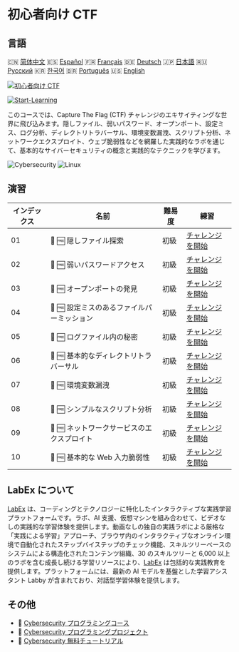 # 初心者向け CTF

## 言語

🇨🇳 [简体中文](README_zh.md) 🇪🇸 [Español](README_es.md) 🇫🇷 [Français](README_fr.md) 🇩🇪 [Deutsch](README_de.md) 🇯🇵 [日本語](README_ja.md) 🇷🇺 [Русский](README_ru.md) 🇰🇷 [한국어](README_ko.md) 🇧🇷 [Português](README_pt.md) 🇺🇸 [English](README.md) 

[![初心者向け CTF](https://cover-creator.labex.io/ctf-for-beginners.png?lang=ja)](https://labex.io/ja/courses/ctf-for-beginners)

[![Start-Learning](https://img.shields.io/badge/Start-Learning-whitesmoke?style=for-the-badge)](https://labex.io/ja/courses/ctf-for-beginners)

このコースでは、Capture The Flag (CTF) チャレンジのエキサイティングな世界に飛び込みます。隠しファイル、弱いパスワード、オープンポート、設定ミス、ログ分析、ディレクトリトラバーサル、環境変数漏洩、スクリプト分析、ネットワークエクスプロイト、ウェブ脆弱性などを網羅した実践的なラボを通じて、基本的なサイバーセキュリティの概念と実践的なテクニックを学びます。

![Cybersecurity](https://img.shields.io/badge/Cybersecurity-whitesmoke?style=for-the-badge&logo=cybersecurity)
![Linux](https://img.shields.io/badge/Linux-whitesmoke?style=for-the-badge&logo=linux)


## 演習

|   インデックス | 名前                                       | 難易度   | 練習                                                                                                                                         |
|----------------|--------------------------------------------|----------|----------------------------------------------------------------------------------------------------------------------------------------------|
|             01 | 🎯 🆓 隠しファイル探索                     | 初級     | <a target='_blank' href='https://labex.io/ja/labs/linux-hidden-file-hunt-596219?course=ctf-for-beginners'>チャレンジを開始</a>               |
|             02 | 🎯 🆓 弱いパスワードアクセス               | 初級     | <a target='_blank' href='https://labex.io/ja/labs/linux-weak-password-access-596224?course=ctf-for-beginners'>チャレンジを開始</a>           |
|             03 | 🎯 🆓 オープンポートの発見                 | 初級     | <a target='_blank' href='https://labex.io/ja/labs/linux-open-port-discovery-596222?course=ctf-for-beginners'>チャレンジを開始</a>            |
|             04 | 🎯 🆓 設定ミスのあるファイルパーミッション | 初級     | <a target='_blank' href='https://labex.io/ja/labs/linux-misconfigured-file-permissions-596218?course=ctf-for-beginners'>チャレンジを開始</a> |
|             05 | 🎯 🆓 ログファイル内の秘密                 | 初級     | <a target='_blank' href='https://labex.io/ja/labs/linux-log-file-secret-596220?course=ctf-for-beginners'>チャレンジを開始</a>                |
|             06 | 🎯 🆓 基本的なディレクトリトラバーサル     | 初級     | <a target='_blank' href='https://labex.io/ja/labs/linux-basic-directory-traversal-596215?course=ctf-for-beginners'>チャレンジを開始</a>      |
|             07 | 🎯 🆓 環境変数漏洩                         | 初級     | <a target='_blank' href='https://labex.io/ja/labs/linux-environment-variable-leak-596217?course=ctf-for-beginners'>チャレンジを開始</a>      |
|             08 | 🎯 🆓 シンプルなスクリプト分析             | 初級     | <a target='_blank' href='https://labex.io/ja/labs/linux-simple-script-analysis-596223?course=ctf-for-beginners'>チャレンジを開始</a>         |
|             09 | 🎯 🆓 ネットワークサービスのエクスプロイト | 初級     | <a target='_blank' href='https://labex.io/ja/labs/linux-network-service-exploit-596221?course=ctf-for-beginners'>チャレンジを開始</a>        |
|             10 | 🎯 🆓 基本的な Web 入力脆弱性              | 初級     | <a target='_blank' href='https://labex.io/ja/labs/linux-basic-web-input-vulnerability-596216?course=ctf-for-beginners'>チャレンジを開始</a>  |

## LabEx について

[LabEx](https://labex.io) は、コーディングとテクノロジーに特化したインタラクティブな実践学習プラットフォームです。ラボ、AI 支援、仮想マシンを組み合わせて、ビデオなしの実践的な学習体験を提供します。動画なしの独自の実践ラボによる厳格な「実践による学習」アプローチ、ブラウザ内のインタラクティブなオンライン環境で自動化されたステップバイステップのチェック機能、スキルツリーベースのシステムによる構造化されたコンテンツ組織、30 のスキルツリーと 6,000 以上のラボを含む成長し続ける学習リソースにより、[LabEx](https://labex.io) は包括的な実践教育を提供します。プラットフォームには、最新の AI モデルを基盤とした学習アシスタント Labby が含まれており、対話型学習体験を提供します。

## その他

- 🔗 [Cybersecurity プログラミングコース](https://github.com/labex-labs/awesome-programming-courses)
- 🔗 [Cybersecurity プログラミングプロジェクト](https://github.com/labex-labs/awesome-programming-projects)
- 🔗 [Cybersecurity 無料チュートリアル](https://github.com/labex-labs/cybersecurity-free-tutorials)

